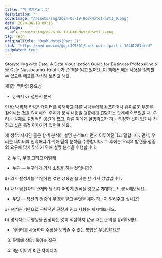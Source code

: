 ```yaml
---
title: "책 필기Part I"
description: ""
coverImage: "/assets/img/2024-06-19-BookNotesPartI_0.png"
date: 2024-06-19 09:16
ogImage:
  url: /assets/img/2024-06-19-BookNotesPartI_0.png
tag: Tech
originalTitle: "Book Notes(Part I)"
link: "https://medium.com/@gjc199501/book-notes-part-i-16401281bf4d"
isUpdated: true
---
```


Storytelling with Data: A Data Visualization Guide for Business Professionals을 Cole Nussbaumer Knaflic가 쓴 책을 읽고 있어요. 이 책에서 배운 내용을 정리할 수 있도록 메모를 작성해 보려고 해요.

제1장: 맥락의 중요성

- 탐색적 vs 설명적 분석

인용: 탐색적 분석은 데이터를 이해하고 다른 사람들에게 강조하거나 흥미로운 부분을 찾아내는 것을 의미해요. 우리가 분석 내용을 청중에게 전달하는 단계에 이르렀을 때, 우리는 실제로 설명적인 공간에 있고, 다른 이에게 설명하고자 하는 특정한 것이 있거나 전하고 싶은 특정 이야기가 있어야 해요.

<!-- cozy-coder - 수평 -->

<ins class="adsbygoogle"
     style="display:block"
     data-ad-client="ca-pub-4877378276818686"
     data-ad-slot="1107185301"
     data-ad-format="auto"
     data-full-width-responsive="true"></ins>

<script>
     (adsbygoogle = window.adsbygoogle || []).push({});
</script>

제 생각: 저자인 콜은 탐색 분석이 설명 분석보다 먼저 이루어진다고 말합니다. 먼저, 우리는 데이터에 친숙해지기 위해 탐색 분석을 수행합니다. 그 후에는 우리의 발견을 청중의 요구에 맞게 맞추기 위해 설명 분석을 수행합니다.

2. 누구, 무엇 그리고 어떻게

- 누구 — 누구에게 의사 소통을 하는 것입니까?

a) 의사 결정자를 식별하는 것은 청중을 좁히는 한 가지 방법입니다.

<!-- cozy-coder - 수평 -->

<ins class="adsbygoogle"
     style="display:block"
     data-ad-client="ca-pub-4877378276818686"
     data-ad-slot="1107185301"
     data-ad-format="auto"
     data-full-width-responsive="true"></ins>

<script>
     (adsbygoogle = window.adsbygoogle || []).push({});
</script>

b) 내가 당신과의 관계와 당신이 어떻게 인식될 것으로 기대하는지 생각해보세요.

- 무엇 — 당신의 청중이 무엇을 알고 무엇을 해야 하는지 알려주고 싶나요?

a) 분석을 기반으로 구체적인 관찰과 권고 사항을 제시해보세요.

b) 명시적으로 행동을 권장하는 것이 적절하지 않을 때는 논의를 장려하세요.

<!-- cozy-coder - 수평 -->

<ins class="adsbygoogle"
     style="display:block"
     data-ad-client="ca-pub-4877378276818686"
     data-ad-slot="1107185301"
     data-ad-format="auto"
     data-full-width-responsive="true"></ins>

<script>
     (adsbygoogle = window.adsbygoogle || []).push({});
</script>

- 데이터를 사용하여 주장을 도와줄 수 있는 방법은 무엇인가요?

3. 문맥에 상담: 물어볼 질문

4. 3분 이야기 & 큰 아이디어
